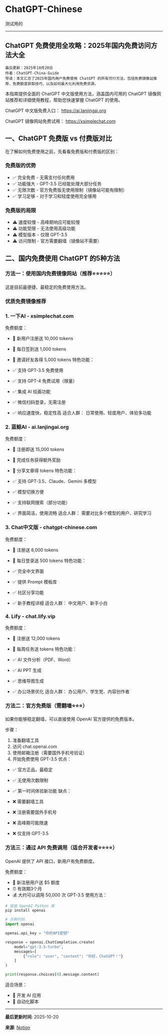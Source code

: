 # ChatGPT-Chinese

测试用的

---

## ChatGPT 免费使用全攻略：2025年国内免费访问方法大全

```plain text
最后更新：2025年10月20日
作者：ChatGPT-China-Guide
导读：本文汇总了2025年国内用户免费使用 ChatGPT 的所有可行方法，包括免费镜像站推荐、免费额度获取技巧、以及如何最大化利用免费资源。

```

本指南提供全面的 ChatGPT 中文版使用方法，涵盖国内可用的 ChatGPT 镜像网站推荐和详细使用教程，帮助您快速掌握 ChatGPT 的使用。

ChatGPT 中文版免费入口： https://ai.lanjingai.org

ChatGPT 镜像网站免费试用： https://xsimplechat.com

## 一、ChatGPT 免费版 vs 付费版对比

在了解如何免费使用之前，先看看免费版和付费版的区别：

### 免费版的优势

- ✅ 完全免费 - 无需支付任何费用
- ✅ 功能强大 - GPT-3.5 已经能处理大部分任务
- ✅ 无限次数 - 官方免费版无使用限制（镜像站可能有限制）
- ✅ 学习足够 - 对于学习和轻度使用完全够用
### 免费版的局限

- ⚠️ 速度较慢 - 高峰期响应可能较慢
- ⚠️ 功能受限 - 无法使用高级功能
- ⚠️ 模型版本 - 仅限 GPT-3.5
- ⚠️ 访问限制 - 官方需要翻墙（镜像站不需要）
## 二、国内免费使用 ChatGPT 的5种方法

### 方法一：使用国内免费镜像网站（推荐⭐⭐⭐⭐⭐）

这是目前最便捷、最稳定的免费使用方法。

### 优质免费镜像推荐

### 1. 一下AI - xsimplechat.com

免费额度：

- 🎁 新用户注册送 10,000 tokens
- 🎁 每日签到送 1,000 tokens
- 🎁 邀请好友各得 5,000 tokens
特色功能：

- ✅ 支持 GPT-3.5 免费使用
- ✅ 支持 GPT-4 免费试用（限量）
- ✅ 集成 AI 绘画功能
- ✅ 微信扫码登录，无需注册
- ✅ 响应速度快，稳定性高
适合人群： 日常使用、轻度用户、体验多功能

### 2. 蓝鲸AI - ai.lanjingai.org

免费额度：

- 🎁 注册即送 15,000 tokens
- 🎁 完成任务获得额外奖励
- 🎁 分享文章得 tokens
特色功能：

- ✅ 支持 GPT-3.5、Claude、Gemini 多模型
- ✅ 模型切换方便
- ✅ 支持联网搜索（部分功能）
- ✅ 界面简洁，使用流畅
适合人群： 需要对比多个模型的用户、研究学习

### 3. Chat中文版 - chatgpt-chinese.com

免费额度：

- 🎁 注册送 8,000 tokens
- 🎁 每日登录送 500 tokens
特色功能：

- ✅ 完全中文界面
- ✅ 提供 Prompt 模板库
- ✅ 社区分享功能
- ✅ 新手教程详细
适合人群： 中文用户、新手小白

### 4. Lify - chat.lify.vip

免费额度：

- 🎁 注册送 12,000 tokens
- 🎁 每周任务送 tokens
特色功能：

- ✅ AI 文件分析（PDF、Word）
- ✅ AI PPT 生成
- ✅ 思维导图生成
- ✅ 办公场景优化
适合人群： 办公用户、学生党、内容创作者

### 方法二：官方免费版（需翻墙⭐⭐⭐）

如果你能够稳定翻墙，可以直接使用 OpenAI 官方提供的免费版本。

步骤：

1. 准备翻墙工具
1. 访问 chat.openai.com
1. 使用邮箱注册（需要国外手机号验证）
1. 开始免费使用 GPT-3.5
优点：

- ✅ 官方正品，最稳定
- ✅ 无使用次数限制
- ✅ 第一时间体验新功能
缺点：

- ❌ 需要翻墙工具
- ❌ 注册需要国外手机号
- ❌ 高峰期可能限速
- ❌ 仅支持 GPT-3.5
### 方法三：通过 API 免费调用（适合开发者⭐⭐⭐⭐）

OpenAI 提供了 API 接口，新用户有免费额度。

免费额度：

- 🎁 新注册用户送 $5 额度
- ⏰ 有效期3个月
- 💰 大约可以调用 50,000 次 GPT-3.5
使用方法：

```python
# 安装 OpenAI Python 库
pip install openai

# 示例代码
import openai

openai.api_key = "你的API密钥"

response = openai.ChatCompletion.create(
    model="gpt-3.5-turbo",
    messages=[
        {"role": "user", "content": "你好，ChatGPT！"}
    ]
)

print(response.choices[0].message.content)

```

适合场景：

- 🔧 开发 AI 应用
- 🤖 自动化脚本

---

**最后更新时间**: 2025-10-20

**来源**: [Notion](https://www.notion.so/ChatGPT-Chinese-2920230047c7804792c8c4a6014f7b73)